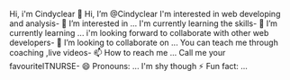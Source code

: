 Hi, i'm Cindyclear 👋 Hi, I’m @Cindyclear
I'm interested in web developing and analysis- 👀 I’m interested in ...
I'm currently learning the skills- 🌱 I’m currently learning ...
i'm looking forward to collaborate with other web developers- 💞️ I’m looking to collaborate on ...
You can teach me through coaching ,live videos- 📫 How to reach me ...
Call me your favouriteITNURSE- 😄 Pronouns: ...
I'm shy though ⚡ Fun fact: ...

<!---
Cindyclear/Cindyclear is a ✨ special ✨ repository because its `README.md` (this file) appears on your GitHub profile.
You can click the Preview link to take a look at your changes.
--->
